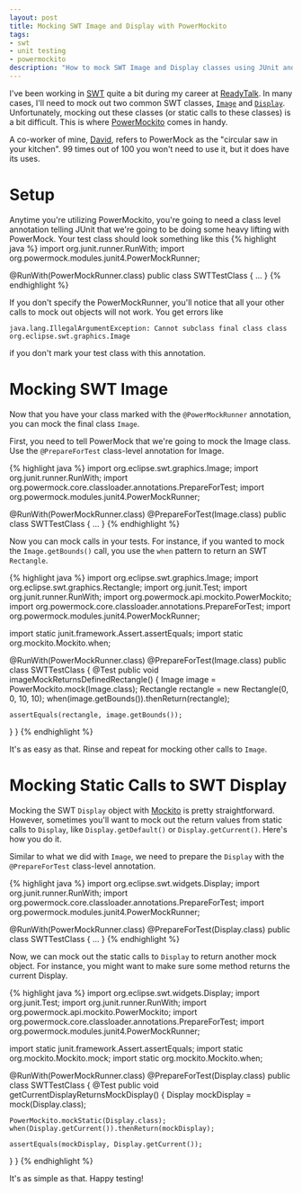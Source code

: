 ```yaml
---
layout: post
title: Mocking SWT Image and Display with PowerMockito
tags: 
- swt
- unit testing
- powermockito
description: "How to mock SWT Image and Display classes using JUnit and PowerMockito. Sometimes you need to mock out SWT Images or static calls on the SWT Display object. Cue JUnit and PowerMockito to the rescue!"
---
```


I've been working in [SWT](http://www.eclipse.org/swt/) quite a bit during my career at [ReadyTalk](http://www.readytalk.com). In many cases, I'll need to mock out two common SWT classes, [```Image```](http://help.eclipse.org/helios/ntopic/org.eclipse.platform.doc.isv/reference/api/org/eclipse/swt/graphics/Image.html) and [```Display```](http://help.eclipse.org/helios/index.jsp?topic=%2Forg.eclipse.platform.doc.isv%2Freference%2Fapi%2Forg%2Feclipse%2Fswt%2Fwidgets%2FDisplay.html). Unfortunately, mocking out these classes (or static calls to these classes) is a bit difficult. This is where [PowerMockito](https://code.google.com/p/powermock/wiki/MockitoUsage13) comes in handy.

A co-worker of mine, [David](https://twitter.com/waterprinciple), refers to PowerMock as the "circular saw in your kitchen". 99 times out of 100 you won't need to use it, but it does have its uses.

# Setup
Anytime you're utilizing PowerMockito, you're going to need a class level annotation telling JUnit that we're going to be doing some heavy lifting with PowerMock. Your test class should look something like this
{% highlight java %}
import org.junit.runner.RunWith;
import org.powermock.modules.junit4.PowerMockRunner;

@RunWith(PowerMockRunner.class)
public class SWTTestClass {
	...
}
{% endhighlight %}

If you don't specify the PowerMockRunner, you'll notice that all your other calls to mock out objects will not work. You get errors like  

	java.lang.IllegalArgumentException: Cannot subclass final class class org.eclipse.swt.graphics.Image
if you don't mark your test class with this annotation.

# Mocking SWT Image
Now that you have your class marked with the ```@PowerMockRunner``` annotation, you can mock the final class ```Image```.  

First, you need to tell PowerMock that we're going to mock the Image class. Use the ```@PrepareForTest``` class-level annotation for Image.

{% highlight java %}
import org.eclipse.swt.graphics.Image;
import org.junit.runner.RunWith;
import org.powermock.core.classloader.annotations.PrepareForTest;
import org.powermock.modules.junit4.PowerMockRunner;

@RunWith(PowerMockRunner.class)
@PrepareForTest(Image.class)
public class SWTTestClass {
	...
}
{% endhighlight %}

Now you can mock calls in your tests. For instance, if you wanted to mock the ```Image.getBounds()``` call, you use the ```when``` pattern to return an SWT ```Rectangle```.

{% highlight java %}
import org.eclipse.swt.graphics.Image;
import org.eclipse.swt.graphics.Rectangle;
import org.junit.Test;
import org.junit.runner.RunWith;
import org.powermock.api.mockito.PowerMockito;
import org.powermock.core.classloader.annotations.PrepareForTest;
import org.powermock.modules.junit4.PowerMockRunner;

import static junit.framework.Assert.assertEquals;
import static org.mockito.Mockito.when;

@RunWith(PowerMockRunner.class)
@PrepareForTest(Image.class)
public class SWTTestClass {
  @Test
  public void imageMockReturnsDefinedRectangle() {
	Image image = PowerMockito.mock(Image.class);
	Rectangle rectangle = new Rectangle(0, 0, 10, 10);
 	when(image.getBounds()).thenReturn(rectangle);

    assertEquals(rectangle, image.getBounds());
  }
}
{% endhighlight %}

It's as easy as that. Rinse and repeat for mocking other calls to ```Image```.

# Mocking Static Calls to SWT Display
Mocking the SWT ```Display``` object with [Mockito](https://code.google.com/p/mockito/) is pretty straightforward. However, sometimes you'll want to mock out the return values from static calls to ```Display```, like ```Display.getDefault()``` or ```Display.getCurrent()```. Here's how you do it.  

Similar to what we did with ```Image```, we need to prepare the ```Display``` with the ```@PrepareForTest``` class-level annotation.

{% highlight java %}
import org.eclipse.swt.widgets.Display;
import org.junit.runner.RunWith;
import org.powermock.core.classloader.annotations.PrepareForTest;
import org.powermock.modules.junit4.PowerMockRunner;

@RunWith(PowerMockRunner.class)
@PrepareForTest(Display.class)
public class SWTTestClass {
	...
}
{% endhighlight %}

Now, we can mock out the static calls to ```Display``` to return another mock object. For instance, you might want to make sure some method returns the current Display.

{% highlight java %}
import org.eclipse.swt.widgets.Display;
import org.junit.Test;
import org.junit.runner.RunWith;
import org.powermock.api.mockito.PowerMockito;
import org.powermock.core.classloader.annotations.PrepareForTest;
import org.powermock.modules.junit4.PowerMockRunner;

import static junit.framework.Assert.assertEquals;
import static org.mockito.Mockito.mock;
import static org.mockito.Mockito.when;

@RunWith(PowerMockRunner.class)
@PrepareForTest(Display.class)
public class SWTTestClass {
  @Test
  public void getCurrentDisplayReturnsMockDisplay() {
  	Display mockDisplay = mock(Display.class);

  	PowerMockito.mockStatic(Display.class);
   	when(Display.getCurrent()).thenReturn(mockDisplay);

   	assertEquals(mockDisplay, Display.getCurrent());
  }
}
{% endhighlight %}

It's as simple as that. Happy testing!
